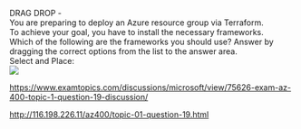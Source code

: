 DRAG DROP -<br/>You are preparing to deploy an Azure resource group via Terraform.<br/>To achieve your goal, you have to install the necessary frameworks.<br/>Which of the following are the frameworks you should use? Answer by dragging the correct options from the list to the answer area.<br/>Select and Place:<br/><img src="https://www.examtopics.com/assets/media/exam-media/04257/0002200001.png" class="in-exam-image"/><br/><p><a href="https://www.examtopics.com/discussions/microsoft/view/75626-exam-az-400-topic-1-question-19-discussion/">https://www.examtopics.com/discussions/microsoft/view/75626-exam-az-400-topic-1-question-19-discussion/</a></p><p><a href="http://116.198.226.11/az400/topic-01-question-19.html">http://116.198.226.11/az400/topic-01-question-19.html</a></p><script src="https://giscus.app/client.js"                    data-repo="azsamples/az204"                    data-repo-id="R_kgDOMRXzDQ"                    data-category="General"                    data-category-id="DIC_kwDOMRXzDc4Cgi27"                    data-mapping="pathname"                    data-strict="0"                    data-reactions-enabled="0"                    data-emit-metadata="0"                    data-input-position="bottom"                    data-theme="preferred_color_scheme"                    data-lang="en"                    crossorigin="anonymous"                    async>                    </script>